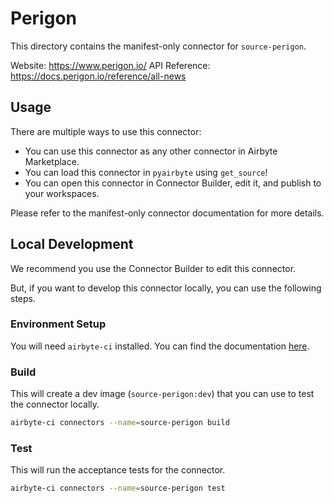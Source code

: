 # Perigon
This directory contains the manifest-only connector for `source-perigon`.

Website: https://www.perigon.io/
API Reference: https://docs.perigon.io/reference/all-news

## Usage
There are multiple ways to use this connector:
- You can use this connector as any other connector in Airbyte Marketplace.
- You can load this connector in `pyairbyte` using `get_source`!
- You can open this connector in Connector Builder, edit it, and publish to your workspaces.

Please refer to the manifest-only connector documentation for more details.

## Local Development
We recommend you use the Connector Builder to edit this connector.

But, if you want to develop this connector locally, you can use the following steps.

### Environment Setup
You will need `airbyte-ci` installed. You can find the documentation [here](airbyte-ci).

### Build
This will create a dev image (`source-perigon:dev`) that you can use to test the connector locally.
```bash
airbyte-ci connectors --name=source-perigon build
```

### Test
This will run the acceptance tests for the connector.
```bash
airbyte-ci connectors --name=source-perigon test
```

